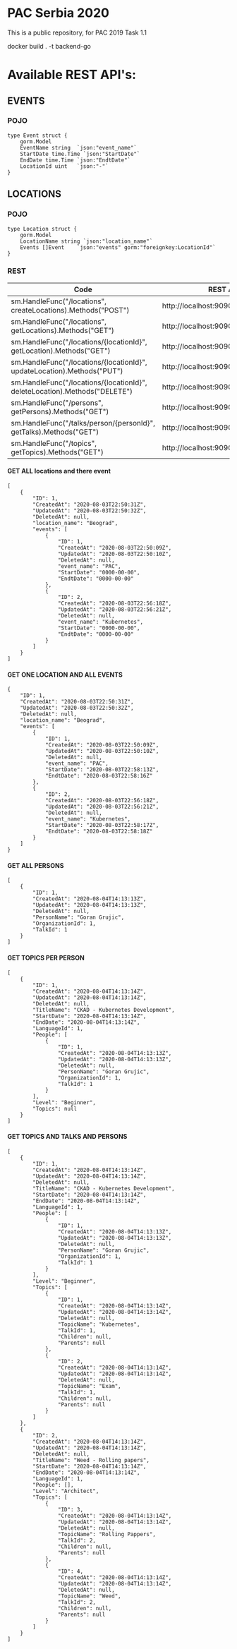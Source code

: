 # PAC Serbia 2020

This is a public repository, for PAC 2019 Task 1.1

docker build . -t backend-go

# Available REST API's:

## EVENTS

### POJO

```
type Event struct {
	gorm.Model
	EventName string  `json:"event_name"`
	StartDate time.Time `json:"StartDate"`
	EndDate time.Time `json:"EndtDate"`
	LocationId uint   `json:"-"`
}
```

## LOCATIONS

### POJO

```
type Location struct {
	gorm.Model
	LocationName string `json:"location_name"`
	Events []Event    `json:"events" gorm:"foreignkey:LocationId"`
}
```

### REST
Code | REST API | METHOD | COMMENT |
--- | --- | --- | --- |
sm.HandleFunc("/locations", createLocations).Methods("POST") | http://localhost:9090/locations | POST |  | 
sm.HandleFunc("/locations", getLocations).Methods("GET") | http://localhost:9090/locations | GET |  | 
sm.HandleFunc("/locations/{locationId}", getLocation).Methods("GET") | http://localhost:9090/locations/1 | GET |  | 
sm.HandleFunc("/locations/{locationId}", updateLocation).Methods("PUT") | http://localhost:9090/locations/1 | PUT |  | 
sm.HandleFunc("/locations/{locationId}", deleteLocation).Methods("DELETE") | http://localhost:9090/locations/1 | DELETE |  | 
sm.HandleFunc("/persons", getPersons).Methods("GET") | http://localhost:9090/persons | GET |  | 
sm.HandleFunc("/talks/person/{personId}", getTalks).Methods("GET") | http://localhost:9090//talks/person/1 | GET |  | 
sm.HandleFunc("/topics", getTopics).Methods("GET") | http://localhost:9090//topics | GET |  | 

#### GET ALL locations and there event
```
[
    {
        "ID": 1,
        "CreatedAt": "2020-08-03T22:50:31Z",
        "UpdatedAt": "2020-08-03T22:50:32Z",
        "DeletedAt": null,
        "location_name": "Beograd",
        "events": [
            {
                "ID": 1,
                "CreatedAt": "2020-08-03T22:50:09Z",
                "UpdatedAt": "2020-08-03T22:50:10Z",
                "DeletedAt": null,
                "event_name": "PAC",
                "StartDate": "0000-00-00",
                "EndtDate": "0000-00-00"
            },
            {
                "ID": 2,
                "CreatedAt": "2020-08-03T22:56:18Z",
                "UpdatedAt": "2020-08-03T22:56:21Z",
                "DeletedAt": null,
                "event_name": "Kubernetes",
                "StartDate": "0000-00-00",
                "EndtDate": "0000-00-00"
            }
        ]
    }
]
```

#### GET ONE LOCATION AND ALL EVENTS
```
{
    "ID": 1,
    "CreatedAt": "2020-08-03T22:50:31Z",
    "UpdatedAt": "2020-08-03T22:50:32Z",
    "DeletedAt": null,
    "location_name": "Beograd",
    "events": [
        {
            "ID": 1,
            "CreatedAt": "2020-08-03T22:50:09Z",
            "UpdatedAt": "2020-08-03T22:50:10Z",
            "DeletedAt": null,
            "event_name": "PAC",
            "StartDate": "2020-08-03T22:58:13Z",
            "EndtDate": "2020-08-03T22:58:16Z"
        },
        {
            "ID": 2,
            "CreatedAt": "2020-08-03T22:56:18Z",
            "UpdatedAt": "2020-08-03T22:56:21Z",
            "DeletedAt": null,
            "event_name": "Kubernetes",
            "StartDate": "2020-08-03T22:58:17Z",
            "EndtDate": "2020-08-03T22:58:18Z"
        }
    ]
}
```

#### GET ALL PERSONS
```
[
    {
        "ID": 1,
        "CreatedAt": "2020-08-04T14:13:13Z",
        "UpdatedAt": "2020-08-04T14:13:13Z",
        "DeletedAt": null,
        "PersonName": "Goran Grujic",
        "OrganizationId": 1,
        "TalkId": 1
    }
]

```
#### GET TOPICS PER PERSON
```
[
    {
        "ID": 1,
        "CreatedAt": "2020-08-04T14:13:14Z",
        "UpdatedAt": "2020-08-04T14:13:14Z",
        "DeletedAt": null,
        "TitleName": "CKAD - Kubernetes Development",
        "StartDate": "2020-08-04T14:13:14Z",
        "EndDate": "2020-08-04T14:13:14Z",
        "LanguageId": 1,
        "People": [
            {
                "ID": 1,
                "CreatedAt": "2020-08-04T14:13:13Z",
                "UpdatedAt": "2020-08-04T14:13:13Z",
                "DeletedAt": null,
                "PersonName": "Goran Grujic",
                "OrganizationId": 1,
                "TalkId": 1
            }
        ],
        "Level": "Beginner",
        "Topics": null
    }
]
```
#### GET TOPICS AND TALKS AND PERSONS
```
[
    {
        "ID": 1,
        "CreatedAt": "2020-08-04T14:13:14Z",
        "UpdatedAt": "2020-08-04T14:13:14Z",
        "DeletedAt": null,
        "TitleName": "CKAD - Kubernetes Development",
        "StartDate": "2020-08-04T14:13:14Z",
        "EndDate": "2020-08-04T14:13:14Z",
        "LanguageId": 1,
        "People": [
            {
                "ID": 1,
                "CreatedAt": "2020-08-04T14:13:13Z",
                "UpdatedAt": "2020-08-04T14:13:13Z",
                "DeletedAt": null,
                "PersonName": "Goran Grujic",
                "OrganizationId": 1,
                "TalkId": 1
            }
        ],
        "Level": "Beginner",
        "Topics": [
            {
                "ID": 1,
                "CreatedAt": "2020-08-04T14:13:14Z",
                "UpdatedAt": "2020-08-04T14:13:14Z",
                "DeletedAt": null,
                "TopicName": "Kubernetes",
                "TalkId": 1,
                "Children": null,
                "Parents": null
            },
            {
                "ID": 2,
                "CreatedAt": "2020-08-04T14:13:14Z",
                "UpdatedAt": "2020-08-04T14:13:14Z",
                "DeletedAt": null,
                "TopicName": "Exam",
                "TalkId": 1,
                "Children": null,
                "Parents": null
            }
        ]
    },
    {
        "ID": 2,
        "CreatedAt": "2020-08-04T14:13:14Z",
        "UpdatedAt": "2020-08-04T14:13:14Z",
        "DeletedAt": null,
        "TitleName": "Weed - Rolling papers",
        "StartDate": "2020-08-04T14:13:14Z",
        "EndDate": "2020-08-04T14:13:14Z",
        "LanguageId": 1,
        "People": [],
        "Level": "Architect",
        "Topics": [
            {
                "ID": 3,
                "CreatedAt": "2020-08-04T14:13:14Z",
                "UpdatedAt": "2020-08-04T14:13:14Z",
                "DeletedAt": null,
                "TopicName": "Rolling Pappers",
                "TalkId": 2,
                "Children": null,
                "Parents": null
            },
            {
                "ID": 4,
                "CreatedAt": "2020-08-04T14:13:14Z",
                "UpdatedAt": "2020-08-04T14:13:14Z",
                "DeletedAt": null,
                "TopicName": "Weed",
                "TalkId": 2,
                "Children": null,
                "Parents": null
            }
        ]
    }
]
```
